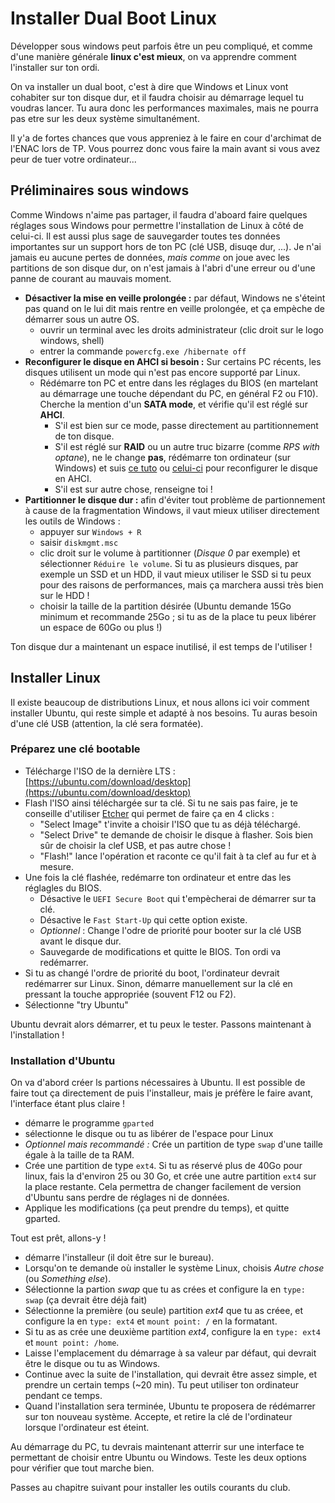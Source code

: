 # Installer Dual Boot Linux

Développer sous windows peut parfois être un peu compliqué, et comme d'une manière générale **linux c'est mieux**, on va apprendre comment l'installer sur ton ordi.

On va installer un dual boot, c'est à dire que Windows et Linux vont cohabiter sur ton disque dur, et il faudra choisir au démarrage lequel tu voudras lancer. Tu aura donc les performances maximales, mais ne pourra pas etre sur les deux système simultanément.

Il y'a de fortes chances que vous appreniez à le faire en cour d'archimat de l'ENAC lors de TP. Vous pourrez donc vous faire la main avant si vous avez peur de tuer votre ordinateur...

## Préliminaires sous windows

Comme Windows n'aime pas partager, il faudra d'aboard faire quelques réglages sous Windows pour permettre l'installation de Linux à côté de celui-ci. Il est aussi plus sage de sauvegarder toutes tes données importantes sur un support hors de ton PC (clé USB, disuqe dur, ...). Je n'ai jamais eu aucune pertes de données, _mais_ *comme* on joue avec les partitions de son disque dur, on n'est jamais à l'abri d'une erreur ou d'une panne de courant au mauvais moment.

* **Désactiver la mise en veille prolongée :** par défaut, Windows ne s'éteint pas quand on le lui dit mais rentre en veille prolongée, et ça empèche de démarrer sous un autre OS.
  - ouvrir un terminal avec les droits administrateur (clic droit sur le logo windows, shell)
  - entrer la commande ` powercfg.exe /hibernate off `
* **Reconfigurer le disque en AHCI si besoin :** Sur certains PC récents, les disques utilisent un mode qui n'est pas encore supporté par Linux.
  - Rédémarre ton PC et entre dans les réglages du BIOS (en martelant au démarrage une touche dépendant du PC, en général F2 ou F10). Cherche la mention d'un **SATA mode**, et vérifie qu'il est réglé sur **AHCI**.
    - S'il est bien sur ce mode, passe directement au partitionnement de ton disque.
    - S'il est réglé sur **RAID** ou un autre truc bizarre (comme _RPS with optane_), ne le change **pas**, rédémarre ton ordinateur (sur Windows) et suis [ce tuto](http://triplescomputers.com/blog/uncategorized/solution-switch-windows-10-from-raidide-to-ahci-operation/) ou [celui-ci](https://www.seeyar.fr/activer-mode-ahci-apres-linstallation-de-windows10-mode-ide/) pour reconfigurer le disque en AHCI.
    - S'il est sur autre chose, renseigne toi !
* **Partitionner le disque dur :** afin d'éviter tout problème de partionnement à cause de la fragmentation Windows, il vaut mieux utiliser directement les outils de Windows :
  - appuyer sur `Windows + R`
  - saisir `diskmgmt.msc`
  - clic droit sur le volume à partitionner (_Disque 0_ par exemple) et sélectionner `Réduire le volume`. Si tu as plusieurs disques, par exemple un SSD et un HDD, il vaut mieux utiliser le SSD si tu peux pour des raisons de performances, mais ça marchera aussi très bien sur le HDD !
  - choisir la taille de la partition désirée (Ubuntu demande 15Go minimum et recommande 25Go ; si tu as de la place tu peux libérer un espace de 60Go ou plus !)

Ton disque dur a maintenant un espace inutilisé, il est temps de l'utiliser !

## Installer Linux

Il existe beaucoup de distributions Linux, et nous allons ici voir comment installer Ubuntu, qui reste simple et adapté à nos besoins. Tu auras besoin d'une clé USB (attention, la clé sera formatée).

### Préparez une clé bootable

- Télécharge l'ISO de la dernière LTS : [https://ubuntu.com/download/desktop](https://ubuntu.com/download/desktop)
- Flash l'ISO ainsi téléchargée sur ta clé. Si tu ne sais pas faire, je te conseille d'utiliser [Etcher](https://www.balena.io/etcher/) qui permet de faire ça en 4 clicks :
  - "Select Image" t'invite a choisir l'ISO que tu as déjà téléchargé.
  - "Select Drive" te demande de choisir le disque à flasher. Sois bien sûr de choisir la clef USB, et pas autre chose !
  - "Flash!" lance l'opération et raconte ce qu'il fait à ta clef au fur et à mesure.
- Une fois la clé flashée, redémarre ton ordinateur et entre das les réglagles du BIOS.
  - Désactive le `UEFI Secure Boot` qui t'empècherai de démarrer sur ta clé.
  - Désactive le `Fast Start-Up` qui cette option existe.
  - _Optionnel_ : Change l'odre de priorité pour booter sur la clé USB avant le disque dur.
  - Sauvegarde de modifications et quitte le BIOS. Ton ordi va redémarrer.
- Si tu as changé l'ordre de priorité du boot, l'ordinateur devrait redémarrer sur Linux. Sinon, démarre manuellement sur la clé en pressant la touche appropriée (souvent F12 ou F2).
- Sélectionne "try Ubuntu"

Ubuntu devrait alors démarrer, et tu peux le tester. Passons maintenant à l'installation !

### Installation d'Ubuntu

On va d'abord créer ls partions nécessaires à Ubuntu. Il est possible de faire tout ça directement de puis l'installeur, mais je préfère le faire avant, l'interface étant plus claire !

- démarre le programme `gparted`
- sélectionne le disque ou tu as libérer de l'espace pour Linux
- _Optionnel mais recommandé :_ Crée un partition de type `swap` d'une taille égale à la taille de ta RAM.
- Crée une partition de type `ext4`. Si tu as réservé plus de 40Go pour linux, fais la d'environ 25 ou 30 Go, et crée une autre partition `ext4` sur la place restante. Cela permettra de changer facilement de version d'Ubuntu sans perdre de réglages ni de données.
- Applique les modifications (ça peut prendre du temps), et quitte gparted.

Tout est prêt, allons-y !

- démarre l'installeur (il doit être sur le bureau).
- Lorsqu'on te demande où installer le système Linux, choisis _Autre chose_ (ou _Something else_).
- Sélectionne la partion _swap_ que tu as crées et configure la en `type: swap` (ça devrait être déjà fait)
- Sélectionne la première (ou seule) partition _ext4_ que tu as créee, et configure la en `type: ext4` et `mount point: /` en la formatant.
- Si tu as as crée une deuxième partition _ext4_, configure la en `type: ext4` et `mount point: /home`.
- Laisse l'emplacement du démarrage à sa valeur par défaut, qui devrait être le disque ou tu as Windows.
- Continue avec la suite de l'installation, qui devrait être assez simple, et prendre un certain temps (~20 min). Tu peut utiliser ton ordinateur pendant ce temps.
- Quand l'installation sera terminée, Ubuntu te proposera de rédémarrer sur ton nouveau système. Accepte, et retire la clé de l'ordinateur lorsque l'ordinateur est éteint.

Au démarrage du PC, tu devrais maintenant atterrir sur une interface te permettant de choisir entre Ubuntu ou Windows. Teste les deux options pour vérifier que tout marche bien.


Passes au chapitre suivant pour installer les outils courants du club.



